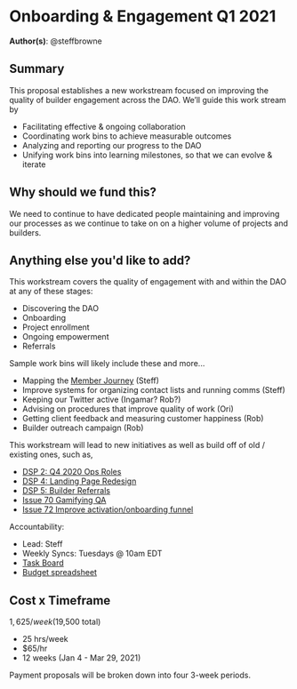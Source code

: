 # Onboarding & Engagement Q1 2021

**Author(s)**: @steffbrowne

## Summary

This proposal establishes a new workstream focused on improving the quality of builder engagement across the DAO. We’ll guide this work stream by
- Facilitating effective & ongoing collaboration
- Coordinating work bins to achieve measurable outcomes
- Analyzing and reporting our progress to the DAO
- Unifying work bins into learning milestones, so that we can evolve & iterate

## Why should we fund this?

We need to continue to have dedicated people maintaining and improving our processes as we continue to take on on a higher volume of projects and builders.

## Anything else you'd like to add?

This workstream covers the quality of engagement with and within the DAO at any of these stages:
- Discovering the DAO
- Onboarding
- Project enrollment
- Ongoing empowerment
- Referrals

Sample work bins will likely include these and more...
- Mapping the [Member Journey](https://docs.google.com/document/d/1z47NnQ91T0OvlHFYXhwEY9SSEmz1Tj0MpNeT695XKJE/edit) (Steff)
- Improve systems for organizing contact lists and running comms (Steff)
- Keeping our Twitter active (Ingamar? Rob?)
- Advising on procedures that improve quality of work (Ori)
- Getting client feedback and measuring customer happiness (Rob)
 - Builder outreach campaign (Rob)

This workstream will lead to new initiatives as well as build off of old / existing ones, such as,
- [DSP 2: Q4 2020 Ops Roles](https://github.com/dOrgTech/Ops/blob/master/DSPs/002-Ops-Roles.md)
- [DSP 4: Landing Page Redesign](https://github.com/dOrgTech/Ops/blob/master/DSPs/004-Landing-Page.md)
- [DSP 5: Builder Referrals](https://github.com/dOrgTech/Ops/blob/master/DSPs/005-Builder-Referrals.md)
- [Issue 70 Gamifying QA](https://github.com/dOrgTech/Ops/issues/72)
- [Issue 72 Improve activation/onboarding funnel](https://github.com/dOrgTech/Ops/issues/70)

Accountability:
- Lead: Steff
- Weekly Syncs: Tuesdays @ 10am EDT
- [Task Board](https://github.com/orgs/dOrgTech/projects/9)
- [Budget spreadsheet](TODO)

## Cost x Timeframe

$1,625/week ($19,500 total)
- 25 hrs/week
- $65/hr
- 12 weeks (Jan 4 - Mar 29, 2021)

Payment proposals will be broken down into four 3-week periods.
